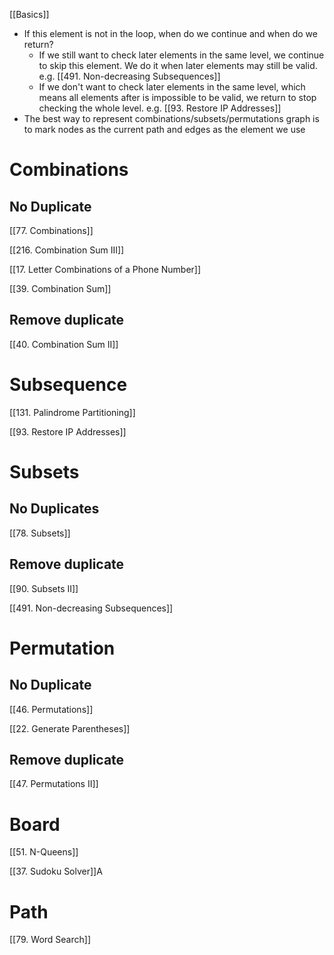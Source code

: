 [[Basics]]

- If this element is not in the loop, when do we continue and when do we return?
	- If we still want to check later elements in the same level, we continue to skip this element. We do it when later elements may still be valid. e.g. [[491. Non-decreasing Subsequences]]
	- If we don't want to check later elements in the same level, which means all elements after is impossible to be valid, we return to stop checking the whole level. e.g. [[93. Restore IP Addresses]]
- The best way to represent combinations/subsets/permutations graph is to mark nodes as the current path and edges as the element we use
# Combinations

## No Duplicate

[[77. Combinations]]

[[216. Combination Sum III]]

[[17. Letter Combinations of a Phone Number]]

[[39. Combination Sum]]

## Remove duplicate

[[40. Combination Sum II]]

  

# Subsequence 

[[131. Palindrome Partitioning]]

[[93. Restore IP Addresses]]


  

# Subsets

## No Duplicates

[[78. Subsets]]

## Remove duplicate

[[90. Subsets II]]

[[491. Non-decreasing Subsequences]]


  

# Permutation

## No Duplicate

[[46. Permutations]]

[[22. Generate Parentheses]]
## Remove duplicate

[[47. Permutations II]]

# Board

[[51. N-Queens]]

[[37. Sudoku Solver]]A

# Path

[[79. Word Search]]